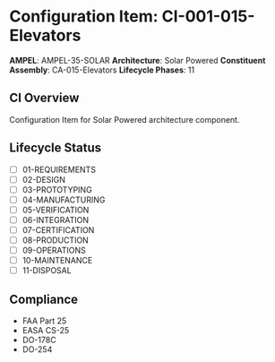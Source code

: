 # Configuration Item: CI-001-015-Elevators

**AMPEL**: AMPEL-35-SOLAR
**Architecture**: Solar Powered
**Constituent Assembly**: CA-015-Elevators
**Lifecycle Phases**: 11

## CI Overview
Configuration Item for Solar Powered architecture component.

## Lifecycle Status
- [ ] 01-REQUIREMENTS
- [ ] 02-DESIGN
- [ ] 03-PROTOTYPING
- [ ] 04-MANUFACTURING
- [ ] 05-VERIFICATION
- [ ] 06-INTEGRATION
- [ ] 07-CERTIFICATION
- [ ] 08-PRODUCTION
- [ ] 09-OPERATIONS
- [ ] 10-MAINTENANCE
- [ ] 11-DISPOSAL

## Compliance
- FAA Part 25
- EASA CS-25
- DO-178C
- DO-254
